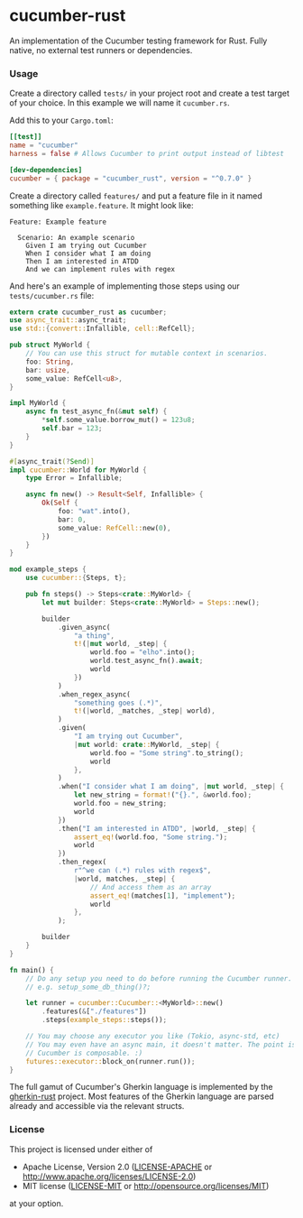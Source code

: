 # cucumber-rust

An implementation of the Cucumber testing framework for Rust. Fully native, no external test runners or dependencies.

### Usage

Create a directory called `tests/` in your project root and create a test target of your choice. In this example we will name it `cucumber.rs`.

Add this to your `Cargo.toml`:

```toml
[[test]]
name = "cucumber"
harness = false # Allows Cucumber to print output instead of libtest

[dev-dependencies]
cucumber = { package = "cucumber_rust", version = "^0.7.0" } 
```

Create a directory called `features/` and put a feature file in it named something like `example.feature`. It might look like:

```gherkin
Feature: Example feature

  Scenario: An example scenario
    Given I am trying out Cucumber
    When I consider what I am doing
    Then I am interested in ATDD
    And we can implement rules with regex

```

And here's an example of implementing those steps using our `tests/cucumber.rs` file:

```rust
extern crate cucumber_rust as cucumber;
use async_trait::async_trait;
use std::{convert::Infallible, cell::RefCell};

pub struct MyWorld {
    // You can use this struct for mutable context in scenarios.
    foo: String,
    bar: usize,
    some_value: RefCell<u8>,
}

impl MyWorld {
    async fn test_async_fn(&mut self) {
        *self.some_value.borrow_mut() = 123u8;
        self.bar = 123;
    }
}

#[async_trait(?Send)]
impl cucumber::World for MyWorld {
    type Error = Infallible;

    async fn new() -> Result<Self, Infallible> {
        Ok(Self {
            foo: "wat".into(),
            bar: 0,
            some_value: RefCell::new(0),
        })
    }
}

mod example_steps {
    use cucumber::{Steps, t};

    pub fn steps() -> Steps<crate::MyWorld> {
        let mut builder: Steps<crate::MyWorld> = Steps::new();

        builder
            .given_async(
                "a thing",
                t!(|mut world, _step| {
                    world.foo = "elho".into();
                    world.test_async_fn().await;
                    world
                })
            )
            .when_regex_async(
                "something goes (.*)",
                t!(|world, _matches, _step| world),
            )
            .given(
                "I am trying out Cucumber",
                |mut world: crate::MyWorld, _step| {
                    world.foo = "Some string".to_string();
                    world
                },
            )
            .when("I consider what I am doing", |mut world, _step| {
                let new_string = format!("{}.", &world.foo);
                world.foo = new_string;
                world
            })
            .then("I am interested in ATDD", |world, _step| {
                assert_eq!(world.foo, "Some string.");
                world
            })
            .then_regex(
                r"^we can (.*) rules with regex$",
                |world, matches, _step| {
                    // And access them as an array
                    assert_eq!(matches[1], "implement");
                    world
                },
            );

        builder
    }
}

fn main() {
    // Do any setup you need to do before running the Cucumber runner.
    // e.g. setup_some_db_thing()?;

    let runner = cucumber::Cucumber::<MyWorld>::new()
        .features(&["./features"])
        .steps(example_steps::steps());

    // You may choose any executor you like (Tokio, async-std, etc)
    // You may even have an async main, it doesn't matter. The point is that
    // Cucumber is composable. :)
    futures::executor::block_on(runner.run());
}
```

The full gamut of Cucumber's Gherkin language is implemented by the 
[gherkin-rust](https://github.com/bbqsrc/gherkin-rust) project. Most features of the Gherkin 
language are parsed already and accessible via the relevant structs.

### License

This project is licensed under either of

 * Apache License, Version 2.0 ([LICENSE-APACHE](LICENSE-APACHE) or http://www.apache.org/licenses/LICENSE-2.0)
 * MIT license ([LICENSE-MIT](LICENSE-MIT) or http://opensource.org/licenses/MIT)

at your option.
